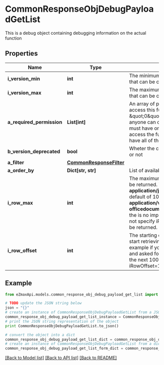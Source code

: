 # CommonResponseObjDebugPayloadGetList

This is a debug object containing debugging information on the actual function

## Properties

Name | Type | Description | Notes
------------ | ------------- | ------------- | -------------
**i_version_min** | **int** | The minimum version of the function that can be called | 
**i_version_max** | **int** | The maximum version of the function that can be called | 
**a_required_permission** | **List[int]** | An array of permissions required to access this function.  If the value \&quot;0\&quot; is present in the array, anyone can call this function.  You must have one of the permission to access the function. You don&#39;t need to have all of them. | 
**b_version_deprecated** | **bool** | Wheter the current route is deprecated or not | 
**a_filter** | [**CommonResponseFilter**](CommonResponseFilter.md) |  | 
**a_order_by** | **Dict[str, str]** | List of available values for *eOrderBy* | 
**i_row_max** | **int** | The maximum numbers of results to be returned.  When the content-type is **application/json** there is an implicit default of 10 000.  When it&#39;s **application/vnd.openxmlformats-officedocument.spreadsheetml.sheet** the is no implicit default so if you do not specify iRowMax, all records will be returned. | 
**i_row_offset** | **int** | The starting element from where to start retrieving the results. For example if you started at iRowOffset&#x3D;0 and asked for iRowMax&#x3D;100, to get the next 100 results, you could specify iRowOffset&#x3D;100&amp;iRowMax&#x3D;100, | [default to 0]

## Example

```python
from eZmaxApi.models.common_response_obj_debug_payload_get_list import CommonResponseObjDebugPayloadGetList

# TODO update the JSON string below
json = "{}"
# create an instance of CommonResponseObjDebugPayloadGetList from a JSON string
common_response_obj_debug_payload_get_list_instance = CommonResponseObjDebugPayloadGetList.from_json(json)
# print the JSON string representation of the object
print CommonResponseObjDebugPayloadGetList.to_json()

# convert the object into a dict
common_response_obj_debug_payload_get_list_dict = common_response_obj_debug_payload_get_list_instance.to_dict()
# create an instance of CommonResponseObjDebugPayloadGetList from a dict
common_response_obj_debug_payload_get_list_form_dict = common_response_obj_debug_payload_get_list.from_dict(common_response_obj_debug_payload_get_list_dict)
```
[[Back to Model list]](../README.md#documentation-for-models) [[Back to API list]](../README.md#documentation-for-api-endpoints) [[Back to README]](../README.md)


